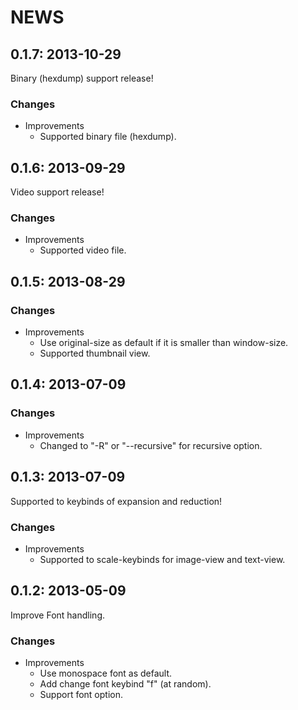 # NEWS

## 0.1.7: 2013-10-29

Binary (hexdump) support release!

### Changes

  * Improvements
    * Supported binary file (hexdump).

## 0.1.6: 2013-09-29

Video support release!

### Changes

  * Improvements
    * Supported video file.

## 0.1.5: 2013-08-29

### Changes

  * Improvements
    * Use original-size as default if it is smaller than window-size.
    * Supported thumbnail view.

## 0.1.4: 2013-07-09

### Changes

  * Improvements
    * Changed to "-R" or "--recursive" for recursive option.

## 0.1.3: 2013-07-09

Supported to keybinds of expansion and reduction!

### Changes

  * Improvements
    * Supported to scale-keybinds for image-view and text-view.

## 0.1.2: 2013-05-09

Improve Font handling.

### Changes

  * Improvements
    * Use monospace font as default.
    * Add change font keybind "f" (at random).
    * Support font option.
